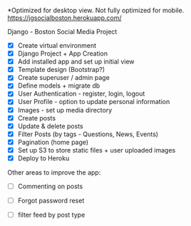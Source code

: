 *Optimized for desktop view. Not fully optimized for mobile.
https://jgsocialboston.herokuapp.com/


Django - Boston Social Media Project
- [x] Create virtual environment
- [x] Django Project + App Creation
- [x] Add installed app and set up initial view
- [x] Template design (Bootstrap?)
- [x] Create superuser / admin page
- [x] Define models + migrate db
- [x] User Authentication - register, login, logout
- [x] User Profile - option to update personal information
- [x] Images - set up media directory
- [x] Create posts
- [x] Update & delete posts
- [x] Filter Posts (by tags - Questions, News, Events)
- [x] Pagination (home page)
- [x] Set up S3 to store static files + user uploaded images
- [x] Deploy to Heroku

Other areas to improve the app:   
- [ ] Commenting on posts
- [ ] Forgot password reset
- [ ] filter feed by post type

